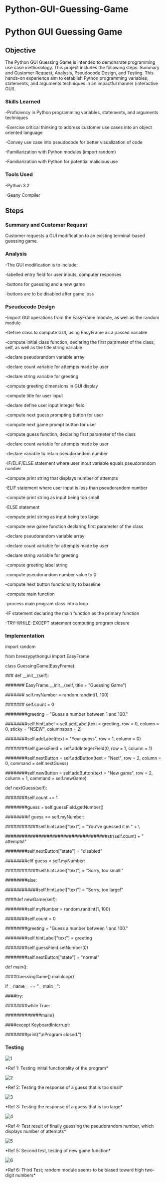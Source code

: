 # Python-GUI-Guessing-Game
# Python GUI Guessing Game
## Objective
The Python GUI Guessing Game is intended to demonsrate programming use case methodology. This project includes the following steps: Summary and Customer Request, Analysis, Pseudocode Design, and Testing. This hands-on experience aim to establish Python programming variables, statements, and arguments techniques in an impactful manner (interactive GUI).

### Skills Learned
-Proficiency in  Python programming variables, statements, and arguments techniques
<p>-Exercise critical thinking to address customer use cases into an object oriented language</p>
<p>-Convey use case into pseudocode for better visualization of code</p>
<p>-Familiarization with Python modules (import random)</p>
<p>-Familiarization with Python for potential malicious use</p>
  
### Tools Used
-Python 3.2
<p>-Geany Compiler</p>

## Steps

### Summary and Customer Request
Customer requests a GUI modification to an existing terminal-based guessing game.

### Analysis
-The GUI modification is to include:
<p>-labelled entry field for user inputs, computer responses</p>
<p>-buttons for guessing and a new game</p>
<p>-buttons are to be disabled after game loss</p>

### Pseudocode Design
-Import GUI operations from the EasyFrame module, as well as the random module
<p>-Define class to compute GUI, using EasyFrame as a passed variable</p>
<p>-compute initial class function, declaring the first parameter of the class, self, as well as 	the title string variable</p>
<p>-declare pseudorandom variable array</p>
<p>-declare count variable for attempts made by user</p>
<p>-declare string variable for greeting</p>
<p>-compute greeting dimensions in GUI display</p>
<p>-compute title for user input</p>
<p>-declare define user input integer field</p>
<p>-compute next guess prompting button for user</p>
<p>-compute next game prompt button for user</p>
<p>-compute guess function, declaring first parameter of the class</p>
<p>-declare count variable for attempts made by user</p>
<p>-declare variable to retain pseudorandom number</p>
<p>-IF/ELIF/ELSE statement where user input variable equals pseudorandom number</p>
<p>-compute print string that displays number of attempts</p>
<p>-ELIF statement where user input is less than pseudorandom number</p>
<p>-compute print string as input being too small</p>
<p>-ELSE statement</p>
<p>-compute print string as input being too large</p>
<p>-compute new game function declaring first parameter of the class</p>
<p>-declare pseudorandom variable array</p>
<p>-declare count variable for attempts made by user</p>
<p>-declare string variable for greeting</p>
<p>-compute greeting label string</p>
<p>-compute pseudorandom number value to 0</p>
<p>-compute next button functionality to baseline</p>
<p>-compute main function</p>
<p>-process main program class into a loop</p>
<p>-IF statement declaring the main function as the primary function</p>
<p>-TRY-WHILE-EXCEPT statement computing program closure</p>

### Implementation
import random
<p>from breezypythongui import EasyFrame</p>
<p>class GuessingGame(EasyFrame):</p>
<p>### def __init__(self):</p>
<p>####### EasyFrame.__init__(self, title = "Guessing Game")</p>
<p>####### self.myNumber = random.randint(1, 100)</p>
<p>####### self.count = 0</p>
<p>########greeting = "Guess a number between 1 and 100."</p>
<p>########self.hintLabel = self.addLabel(text = greeting, row = 0, column = 0, sticky = "NSEW", columnspan = 2)</p>
<p>########self.addLabel(text = "Your guess", row = 1, column = 0)</p>
<p>########self.guessField = self.addIntegerField(0, row = 1, column = 1)</p>
<p>########self.nextButton = self.addButton(text = "Next", row = 2, column = 0, command = self.nextGuess)</p>
<p>########self.newButton = self.addButton(text = "New game", row = 2, column = 1, command = self.newGame)</p>
<p>    def nextGuess(self):</p>
<p>########self.count += 1</p>
<p>########guess = self.guessField.getNumber()</p>
<p>########if guess == self.myNumber:</p>
<p>############self.hintLabel["text"] = "You've guessed it in " + \</p>
<p>#####################################str(self.count) + " attempts!"</p>
<p>########self.nextButton["state"] = "disabled"</p>
<p>########elif guess < self.myNumber:</p>
<p>############self.hintLabel["text"] = "Sorry, too small!"</p>
<p>########else:</p>
<p>############self.hintLabel["text"] = "Sorry, too large!"</p>
<p>####def newGame(self):</p>
<p>########self.myNumber = random.randint(1, 100)</p>
<p>########self.count = 0</p>
<p>########greeting = "Guess a number between 1 and 100."</p>
<p>########self.hintLabel["text"] = greeting</p>
<p>########self.guessField.setNumber(0)</p>
<p>########self.nextButton["state"] = "normal"</p>
<p>def main():</p>
<p>####GuessingGame().mainloop()</p>
<p>if __name__ == "__main__":</p>
<p>####try:</p>
<p>########while True:</p>
<p>#############main()</p>
<p>####except KeyboardInterrupt:</p>
<p>########print("\nProgram closed.")</p>
        
### Testing
![1](https://i.imgur.com/msTollL.jpg)
<p>*Ref 1: Testing initial functionality of the program*</p>

![2](https://i.imgur.com/uNqWjQs.jpg)
<p>*Ref 2: Testing the response of a guess that is too small*</p>

![3](https://i.imgur.com/CSam3X6.jpg)
<p>*Ref 3: Testing the response of a guess that is too large*</p>

![4](https://i.imgur.com/xNfskUW.jpg)
<p>*Ref 4: Test result of finally guessing the pseudorandom number, which displays number of attempts*</p>

![5](https://i.imgur.com/Sqy6W97.jpg)
<p>*Ref 5: Second test, testing of new game function*</p>

![6](https://i.imgur.com/o6NUGCC.jpg)
<p>*Ref 6: Third Test; random module seems to be biased toward high two-digit numbers*</p>
